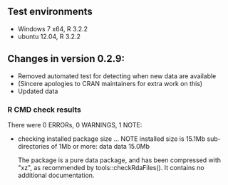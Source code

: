 ## Test environments
* Windows 7 x64, R 3.2.2
* ubuntu 12.04, R 3.2.2

## Changes in version 0.2.9:

* Removed automated test for detecting when new data are available
* (Sincere apologies to CRAN maintainers for extra work on this)
* Updated data

### R CMD check results

There were 0 ERRORs, 0 WARNINGS, 1 NOTE:

* checking installed package size ... NOTE
  installed size is 15.1Mb
  sub-directories of 1Mb or more:
    data  data  15.0Mb

  The package is a pure data package, and has been compressed with "xz", as
  recommended by tools::checkRdaFiles(). It contains no additional
  documentation.
